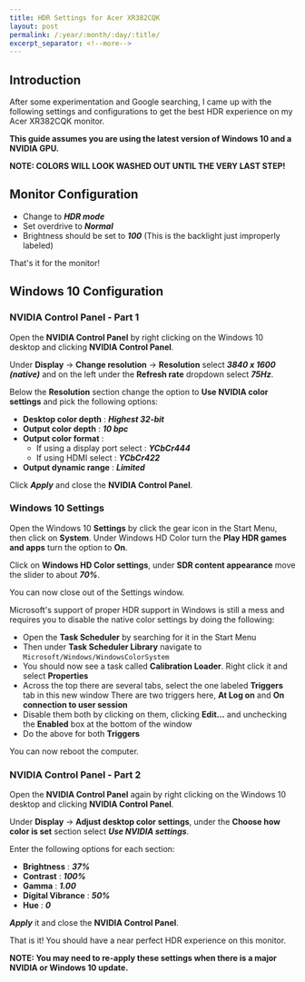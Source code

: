 ```yaml
---
title: HDR Settings for Acer XR382CQK
layout: post
permalink: /:year/:month/:day/:title/
excerpt_separator: <!--more-->
---
```


## Introduction
After some experimentation and Google searching, I came up with the following settings and configurations to get the best HDR experience on my Acer XR382CQK monitor.

**This guide assumes you are using the latest version of Windows 10 and a NVIDIA GPU.**

**NOTE: COLORS WILL LOOK WASHED OUT UNTIL THE VERY LAST STEP!**

<!--more-->

## Monitor Configuration
- Change to ***HDR mode***
- Set overdrive to ***Normal***
- Brightness should be set to ***100*** (This is the backlight just improperly labeled)

That's it for the monitor!

## Windows 10 Configuration

### NVIDIA Control Panel - Part 1
Open the **NVIDIA Control Panel** by right clicking on the Windows 10 desktop and clicking **NVIDIA Control Panel**.

Under **Display** -> **Change resolution** -> **Resolution** select ***3840 x 1600 (native)*** and on the left under the **Refresh rate** dropdown select ***75Hz***.

Below the **Resolution** section change the option to **Use NVIDIA color settings** and pick the following options:
- **Desktop color depth** : ***Highest 32-bit***
- **Output color depth** : ***10 bpc***
- **Output color format** : 
  - If using a display port select : ***YCbCr444***
  - If using HDMI select : ***YCbCr422***
- **Output dynamic range** : ***Limited***

Click ***Apply*** and close the **NVIDIA Control Panel**.

### Windows 10 Settings

Open the Windows 10 **Settings** by click the gear icon in the Start Menu, then click on **System**. Under Windows HD Color turn the **Play HDR games and apps** turn the option to **On**.

Click on **Windows HD Color settings**, under **SDR content appearance** move the slider to about ***70%***.

You can now close out of the Settings window.

Microsoft's support of proper HDR support in Windows is still a mess and requires you to disable the native color settings by doing the following:

- Open the **Task Scheduler** by searching for it in the Start Menu
- Then under **Task Scheduler Library** navigate to `Microsoft/Windows/WindowsColorSystem`
- You should now see a task called **Calibration Loader**. Right click it and select **Properties**
- Across the top there are several tabs, select the one labeled **Triggers** tab in this new window
There are two triggers here, **At Log on** and **On connection to user session**
- Disable them both by clicking on them, clicking **Edit...** and unchecking the **Enabled** box at the bottom of the window
- Do the above for both **Triggers**

You can now reboot the computer.

### NVIDIA Control Panel - Part 2

Open the **NVIDIA Control Panel** again by right clicking on the Windows 10 desktop and clicking **NVIDIA Control Panel**.

Under **Display** -> **Adjust desktop color settings**, under the **Choose how color is set** section select ***Use NVIDIA settings***.

Enter the following options for each section:
- **Brightness** : ***37%***
- **Contrast** : ***100%***
- **Gamma** : ***1.00***
- **Digital Vibrance** : ***50%***
- **Hue** : ***0***

***Apply*** it and close the **NVIDIA Control Panel**.

That is it! You should have a near perfect HDR experience on this monitor.

**NOTE: You may need to re-apply these settings when there is a major NVIDIA or Windows 10 update.**
